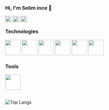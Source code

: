 ### Hi, I'm Selim ince 👋

<p>
  <a href="https://www.linkedin.com/in/selim-ince-542a13176/">
<img align="left" alt="LinkedIn" width="22px" src="https://camo.githubusercontent.com/d659d2bac00c01b42bffbae84bdc121e828b8fecd5b4949ffa2575f5d9e4a371/68747470733a2f2f63646e2e6a7364656c6976722e6e65742f6e706d2f73696d706c652d69636f6e734076332f69636f6e732f6c696e6b6564696e2e737667" style="max-width: 100%;"></a>
    <a href="https://www.instagram.com/ince.selim/">
<img align="left" alt="LinkedIn" width="22px" src="https://upload.wikimedia.org/wikipedia/commons/thumb/e/e7/Instagram_logo_2016.svg/2048px-Instagram_logo_2016.svg.png" style="max-width: 100%;"></a>
   <a href="mailto:inceselim91@gmail.com">
<img align="left" alt="LinkedIn" width="22px" src="https://upload.wikimedia.org/wikipedia/commons/thumb/7/7e/Gmail_icon_%282020%29.svg/512px-Gmail_icon_%282020%29.svg.png" style="max-width: 100%;"></a>
</p>


<br/>

### Technologies
<p>
<img src="https://d33wubrfki0l68.cloudfront.net/554c3b0e09cf167f0281fda839a5433f2040b349/ecfc9/img/header_logo.svg" width="50px" height="50px" data-canonical-src="https://d33wubrfki0l68.cloudfront.net/554c3b0e09cf167f0281fda839a5433f2040b349/ecfc9/img/header_logo.svg" style="max-width: 100%;">
  <a target="_blank" rel="noopener noreferrer" href="https://camo.githubusercontent.com/b4ff7f14956d1e50e56f37992f87c6a73166345ea928b6dbe1140db457b9707b/68747470733a2f2f75706c6f61642e77696b696d656469612e6f72672f77696b6970656469612f636f6d6d6f6e732f7468756d622f392f39392f556e6f6666696369616c5f4a6176615363726970745f6c6f676f5f322e7376672f3130323470782d556e6f6666696369616c5f4a6176615363726970745f6c6f676f5f322e7376672e706e67"><img src="https://camo.githubusercontent.com/b4ff7f14956d1e50e56f37992f87c6a73166345ea928b6dbe1140db457b9707b/68747470733a2f2f75706c6f61642e77696b696d656469612e6f72672f77696b6970656469612f636f6d6d6f6e732f7468756d622f392f39392f556e6f6666696369616c5f4a6176615363726970745f6c6f676f5f322e7376672f3130323470782d556e6f6666696369616c5f4a6176615363726970745f6c6f676f5f322e7376672e706e67" width="50px" height="50px" data-canonical-src="https://upload.wikimedia.org/wikipedia/commons/thumb/9/99/Unofficial_JavaScript_logo_2.svg/1024px-Unofficial_JavaScript_logo_2.svg.png" style="max-width: 100%;"></a>
<img src="https://camo.githubusercontent.com/332bd42bb0599d37873d861d71bb5edf1a7b179186e67c3be0364429387f15ba/68747470733a2f2f63646e2e69636f6e73636f75742e636f6d2f69636f6e2f667265652f706e672d3235362f68746d6c352d34302d313137353139332e706e67" width="50px" height="50px" data-canonical-src="https://cdn.iconscout.com/icon/free/png-256/html5-40-1175193.png" style="max-width: 100%;">
  <img src="https://upload.wikimedia.org/wikipedia/commons/thumb/c/c3/Python-logo-notext.svg/1200px-Python-logo-notext.svg.png" width="50px" height="50px" data-canonical-src="https://cdn.iconscout.com/icon/free/png-256/html5-40-1175193.png" style="max-width: 100%;">

<img src="https://cdn.iconscout.com/icon/free/png-256/bootstrap-5-458237.png" width="50px" height="50px" style="max-width: 100%;">
 
<img src="https://camo.githubusercontent.com/7fc1f4983610c89dbb1f678fb735261d3bd928b120aff7b41fd5f6785f185826/68747470733a2f2f75706c6f61642e77696b696d656469612e6f72672f77696b6970656469612f636f6d6d6f6e732f7468756d622f362f36322f435353335f6c6f676f2e7376672f32343070782d435353335f6c6f676f2e7376672e706e67" width="50px" height="50px" data-canonical-src="https://upload.wikimedia.org/wikipedia/commons/thumb/6/62/CSS3_logo.svg/240px-CSS3_logo.svg.png" style="max-width: 100%;"/>
</p>

### Tools
<p>
  <img src="https://camo.githubusercontent.com/13a4ffd69c3eee667515dbcc013b03158b43353978ae5c90c04b4ba87a839dcd/68747470733a2f2f63646e2e69636f6e2d69636f6e732e636f6d2f69636f6e73322f323130372f504e472f3531322f66696c655f747970655f7673636f64655f69636f6e5f3133303038342e706e67" width="50px" height="50px" data-canonical-src="https://cdn.icon-icons.com/icons2/2107/PNG/512/file_type_vscode_icon_130084.png" style="max-width: 100%;">
  
 </p>

<br/>

<img src="https://camo.githubusercontent.com/ca8cd4c532651e94f80cfc126415c43d2fef62d3948c05ad66d662b7544fa61d/68747470733a2f2f6769746875622d726561646d652d73746174732e76657263656c2e6170702f6170692f746f702d6c616e67732f3f757365726e616d653d657372612d706f6c6174266c61796f75743d636f6d70616374266c616e67735f636f756e743d3130" alt="Top Langs" data-canonical-src="https://github-readme-stats.vercel.app/api/top-langs/?username=inceselim&amp;layout=compact&amp;langs_count=10" style="max-width: 100%;">

